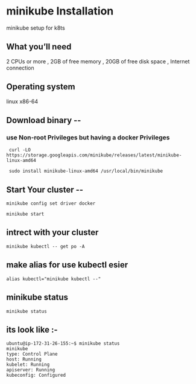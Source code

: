 # minikube Installation
minikube setup for k8ts
## What you’ll need
 2 CPUs or more ,
 2GB of free memory ,
 20GB of free disk space ,
 Internet connection

## Operating system 
linux
x86-64

## Download binary --
### use Non-root Privileges but having a docker Privileges
```
 curl -LO https://storage.googleapis.com/minikube/releases/latest/minikube-linux-amd64
```
```
 sudo install minikube-linux-amd64 /usr/local/bin/minikube
```
## Start Your cluster --
```
minikube config set driver docker
```
```
minikube start
```
## intrect with your cluster 
```
minikube kubectl -- get po -A
```
## make alias for use kubectl esier
```
alias kubectl="minikube kubectl --"

```
## minikube status
```
minikube status
```
## its look like :-
```
ubuntu@ip-172-31-26-155:~$ minikube status
minikube
type: Control Plane
host: Running
kubelet: Running
apiserver: Running
kubeconfig: Configured
```

